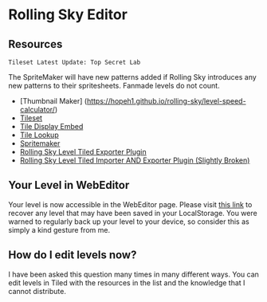 # Rolling Sky Editor

## Resources

    Tileset Latest Update: Top Secret Lab

The SpriteMaker will have new patterns added if Rolling Sky introduces any new patterns to their spritesheets. Fanmade levels do not count.

 - [Thumbnail Maker]
(https://hopeh1.github.io/rolling-sky/level-speed-calculator/)
 - [Tileset](https://hopeh1.github.io/rolling-sky/tileset/)
 - [Tile Display Embed](https://hopeh1.github.io/rolling-sky/tileset/display?tile=1)
 - [Tile Lookup](https://hopeh1.github.io/rolling-sky/tile-lookup/)
 - [Spritemaker](https://hopeh1.github.io/rolling-sky/spritesheet-creator/)
 - [Rolling Sky Level Tiled Exporter Plugin](https://www.mediafire.com/file/mqpnsmbtbv921xy/)
 - [Rolling Sky Level Tiled Importer AND Exporter Plugin (Slightly Broken)](https://www.mediafire.com/file/pwlbb6m4wssep8t/)

## Your Level in WebEditor
Your level is now accessible in the WebEditor page. Please visit [this link](https://hopeh1.github.io/rolling-sky/level-editor/level-recovery/) to recover any level that may have been saved in your LocalStorage. You were warned to regularly back up your level to your device, so consider this as simply a kind gesture from me.
## How do I edit levels now?
I have been asked this question many times in many different ways. You can edit levels in Tiled with the resources in the list and the knowledge that I cannot distribute.


